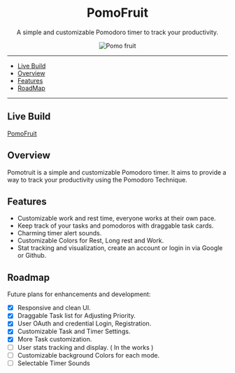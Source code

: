<h1 align="center">PomoFruit</h1>
<p align="center">A simple and customizable Pomodoro timer to track your productivity.</p>


<div float="left" align="center">
  <img alt="Pomo fruit" src="https://github.com/JoHena/Pomo-Fruit/assets/80927773/c674de13-cae4-44b3-88ec-ec45cf094db7">
</div>



---
- [Live Build](#live-build)
- [Overview](#overview)
- [Features](#features)
- [RoadMap](#roadmap)
---

## Live Build
[PomoFruit](https://pomo-fruit.vercel.app)

## Overview

Pomotruit is a simple and customizable Pomodoro timer. It aims to provide a way to track your productivity using the Pomodoro Technique.

## Features

- Customizable work and rest time, everyone works at their own pace.
- Keep track of your tasks and pomodoros with draggable task cards.
- Charming timer alert sounds.
- Customizable Colors for Rest, Long rest and Work.
- Stat tracking and visualization, create an account or login in via Google or Github.

## Roadmap
Future plans for enhancements and development:
  - [X] Responsive and clean UI.
  - [x] Draggable Task list for Adjusting Priority.
  - [X] User OAuth and credential Login, Registration.
  - [X] Customizable Task and Timer Settings.
  - [X] More Task customization.
  - [ ] User stats tracking and display. ( In the works )
  - [ ] Customizable background Colors for each mode.
  - [ ] Selectable Timer Sounds
